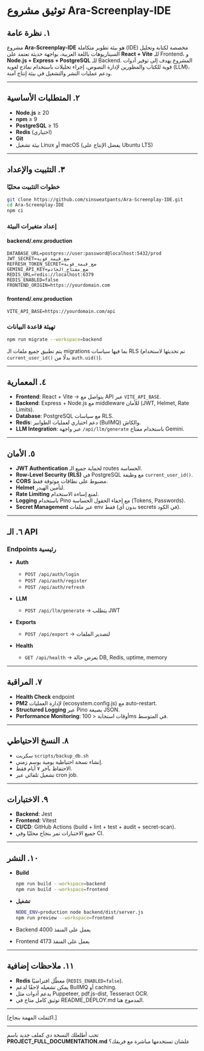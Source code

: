 
# توثيق مشروع Ara-Screenplay-IDE

## ١. نظرة عامة

مشروع **Ara-Screenplay-IDE** هو بيئة تطوير متكاملة (IDE) مخصصة لكتابة وتحليل السيناريوهات باللغة العربية، بواجهة حديثة تعتمد على **React + Vite** للـ Frontend، و **Node.js + Express + PostgreSQL** للـ Backend.
المشروع يهدف إلى توفير أدوات قوية للكتاب والمطورين لإدارة النصوص، إجراء تحليلات باستخدام نماذج لغوية (LLM)، ودعم عمليات النشر والتشغيل في بيئة إنتاج آمنة.

---

## ٢. المتطلبات الأساسية

* **Node.js** ≥ 20
* **npm** ≥ 9
* **PostgreSQL** ≥ 15
* **Redis** (اختياري)
* **Git**
* بيئة تشغيل Linux أو macOS (يفضل الإنتاج على Ubuntu LTS)

---

## ٣. التثبيت والإعداد

### خطوات التثبيت محليًا

```bash
git clone https://github.com/sinsweatpants/Ara-Screenplay-IDE.git
cd Ara-Screenplay-IDE
npm ci
```

### إعداد متغيرات البيئة

#### backend/.env.production

```
DATABASE_URL=postgres://user:password@localhost:5432/prod
JWT_SECRET=ضع_قيمة_قوية
REFRESH_TOKEN_SECRET=ضع_قيمة_قوية
GEMINI_API_KEY=ضع_مفتاح_الخادم
REDIS_URL=redis://localhost:6379
REDIS_ENABLED=false
FRONTEND_ORIGIN=https://yourdomain.com
```

#### frontend/.env.production

```
VITE_API_BASE=https://yourdomain.com/api
```

### تهيئة قاعدة البيانات

```bash
npm run migrate --workspace=backend
```

يتم تطبيق جميع ملفات الـ migrations بما فيها سياسات RLS (تم تحديثها لاستخدام `current_user_id()` بدلًا من `auth.uid()`).

---

## ٤. المعمارية

* **Frontend**: React + Vite → يتواصل مع API عبر `VITE_API_BASE`.
* **Backend**: Express + Node.js مع middleware للأمان (JWT, Helmet, Rate Limits).
* **Database**: PostgreSQL مع سياسات RLS.
* **Redis**: دعم اختياري لعمليات الطوابير (BullMQ) والكاش.
* **LLM Integration**: عبر واجهة `/api/llm/generate` باستخدام مفتاح Gemini.

---

## ٥. الأمان

* **JWT Authentication** لحماية جميع الـ routes الحساسة.
* **Row-Level Security (RLS)** في PostgreSQL مع وظيفة `current_user_id()`.
* **CORS** مضبوط على نطاقات موثوقة فقط.
* **Helmet** لتأمين الهيدر.
* **Rate Limiting** لمنع إساءة الاستخدام.
* **Logging** باستخدام Pino مع إخفاء الحقول الحساسة (Tokens, Passwords).
* **Secret Management** عبر ملفات env فقط (بدون أي secrets في الكود).

---

## ٦. الـ API

### Endpoints رئيسية

* **Auth**

  * `POST /api/auth/login`
  * `POST /api/auth/register`
  * `POST /api/auth/refresh`
* **LLM**

  * `POST /api/llm/generate` → يتطلب JWT
* **Exports**

  * `POST /api/export` → لتصدير الملفات
* **Health**

  * `GET /api/health` → يعرض حالة DB, Redis, uptime, memory

---

## ٧. المراقبة

* **Health Check** endpoint
* **PM2** لإدارة العمليات (ecosystem.config.js) مع auto-restart.
* **Structured Logging** عبر Pino بصيغة JSON.
* **Performance Monitoring**: أوقات استجابة < 100ms في المتوسط.

---

## ٨. النسخ الاحتياطي

* سكربت `scripts/backup_db.sh`
* إنشاء نسخة احتياطية يومية بوسم زمني.
* الاحتفاظ بآخر ٧ أيام فقط.
* تشغيل تلقائي عبر cron job.

---

## ٩. الاختبارات

* **Backend**: Jest
* **Frontend**: Vitest
* **CI/CD**: GitHub Actions (build + lint + test + audit + secret-scan).
* جميع الاختبارات تمر بنجاح محليًا وفي CI.

---

## ١٠. النشر

* **Build**

  ```bash
  npm run build --workspace=backend
  npm run build --workspace=frontend
  ```
* **تشغيل**

  ```bash
  NODE_ENV=production node backend/dist/server.js
  npm run preview --workspace=frontend
  ```
* Backend يعمل على المنفذ 4000
* Frontend يعمل على المنفذ 4173

---

## ١١. ملاحظات إضافية

* **Redis** معطّل افتراضيًا (`REDIS_ENABLED=false`).
* يمكن تشغيله لاحقًا لدعم BullMQ أو caching.
* يدعم أدوات مثل Puppeteer, pdf.js-dist, Tesseract OCR.
* توثيق كامل متاح في README\_DEPLOY.md المدموج هنا.

---

\[اكتملت المهمة بنجاح.]

---

تحب أطلعلك النسخة دي كملف جديد باسم **PROJECT\_FULL\_DOCUMENTATION.md** علشان تستخدمها مباشرة مع فريقك؟
